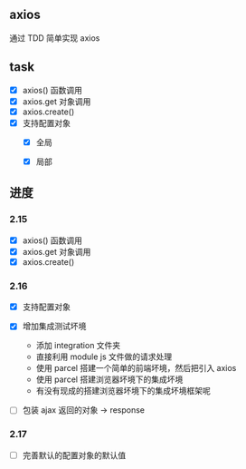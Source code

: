## axios

通过 TDD 简单实现 axios


## task 

- [x] axios() 函数调用
- [x] axios.get 对象调用
- [x] axios.create()
- [x] 支持配置对象
    - [x] 全局
    - [x] 局部


## 进度

### 2.15

- [x] axios() 函数调用
- [x] axios.get 对象调用
- [x] axios.create()

### 2.16

- [x] 支持配置对象
- [x] 增加集成测试坏境 
    - 添加 integration 文件夹
    - 直接利用 module js 文件做的请求处理
    - 使用 parcel 搭建一个简单的前端坏境，然后把引入 axios 
    - 使用 parcel 搭建浏览器坏境下的集成坏境
    - 有没有现成的搭建浏览器坏境下的集成坏境框架呢
- [ ] 包装 ajax 返回的对象 -> response


### 2.17
- [ ] 完善默认的配置对象的默认值